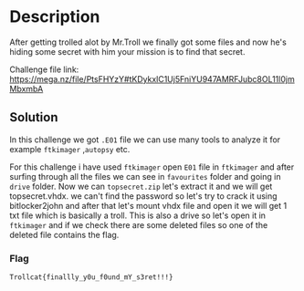 # Description

After getting trolled alot by Mr.Troll we finally got some files and now he's hiding some secret with him your mission is to find that secret.

Challenge file link: https://mega.nz/file/PtsFHYzY#tKDykxlC1Uj5FniYU947AMRFJubc8OL11l0jmMbxmbA

## Solution

In this challenge we got `.E01` file we can use many tools to analyze it for example `ftkimager` ,`autopsy` etc.

For this challenge i have used `ftkimager` open `E01` file in `ftkimager` and  after surfing through all the files we can see in `favourites` folder and going in `drive` folder. Now we can `topsecret.zip` let's extract it and we will get topsecret.vhdx. we can't find the password so let's try to crack it using bitlocker2john and after that let's mount vhdx file and open it we will get 1 txt file which is basically a troll. This is also a drive so let's open it in `ftkimager` and if we check there are some deleted files so one of the deleted file contains the flag.

### Flag

`Trollcat{finallly_y0u_f0und_mY_s3ret!!!}`
